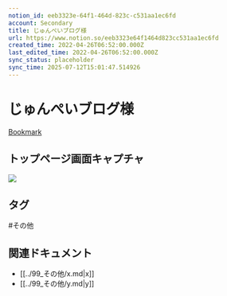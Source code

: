 ```yaml
---
notion_id: eeb3323e-64f1-464d-823c-c531aa1ec6fd
account: Secondary
title: じゅんぺいブログ様
url: https://www.notion.so/eeb3323e64f1464d823cc531aa1ec6fd
created_time: 2022-04-26T06:52:00.000Z
last_edited_time: 2022-04-26T06:52:00.000Z
sync_status: placeholder
sync_time: 2025-07-12T15:01:47.514926
---
```

# じゅんぺいブログ様

[Bookmark](https://junpei-sugiyama.com/)
## トップページ画面キャプチャ
![](https://prod-files-secure.s3.us-west-2.amazonaws.com/d58fe38c-a9d4-4466-aed9-85604b7b2c6d/a1ddf381-8c4d-44e7-8260-64ba2ca4f9bb/screencapture-junpei-sugiyama-2022-03-30-21_27_05.jpg?X-Amz-Algorithm=AWS4-HMAC-SHA256&X-Amz-Content-Sha256=UNSIGNED-PAYLOAD&X-Amz-Credential=ASIAZI2LB466Q7DY7FMN%2F20250719%2Fus-west-2%2Fs3%2Faws4_request&X-Amz-Date=20250719T062333Z&X-Amz-Expires=3600&X-Amz-Security-Token=IQoJb3JpZ2luX2VjEIX%2F%2F%2F%2F%2F%2F%2F%2F%2F%2FwEaCXVzLXdlc3QtMiJHMEUCIQCOMU1PbelvBFRmO0POa2qapSIOazT5YbJI8KktQjW06gIgd2JPOQ0GSv90hFfiqMG6hGkSQm2vbi0JZvjGN5ykCkMqiAQInv%2F%2F%2F%2F%2F%2F%2F%2F%2F%2FARAAGgw2Mzc0MjMxODM4MDUiDAQzELpHBfupzsq%2FTircA6OAR8piuCudUesu%2Blr8qxB1JwwOKlx9NTNgEI9U%2BG2xcmiehpWcpnCYghnmqS0TD%2BIui%2BDu%2BjvADJJU5ZZx1G%2BJARDbcNO5x9l7z0Q2Q0WQsqFU5Au%2BaQoG7qIMjx2qDJwXza%2BlMAuEwWfRRKKHHvcw8C7EAimaoK%2F7xBDftyHIlfHQ0TqT7zlAQxBbWu3dXwVdUmgV8LBZ9oBmqeSrd37%2Bo2ZMhwl%2BykKRfnediGJ15QPmE9ZhGOILOyqPtGlOr%2Fit%2BChlkMcS1LJKoqpbBlh%2BZLZ9u%2FSV55BCpdgRgSm19rhfCMsvS0%2FE35rLdRATCGnQkqSOSmPCQ7rccRHcSbcSmD%2FTwrCiDoBjgduoRVWfpgbD0n7dpd%2FAz%2Bco8JazYBpW4%2FZMriT1WYqLa45W8O9Xhfw5rF3CQ%2BtHngFrE7Vl0b8oqV0HX1SwO0VayW6mnMGDABn7Jfs44oKrV9m8INURzAwEnX%2FbcsPnYAiSF8us2iHogzAJbvEvQsGomzeO3sYKTNum0vEfnJAoROU0vudwIzya7xOcymLR90UuHegyfxD1PWU2I0UVXnOm6s3xC2k9Uxuky1UZpcX3Y7lSoKD2uRAvqOS52bz6dNWUbd77OUjRHuFpguXSuowyMKXF7MMGOqUBx7JMW0EMU358bE6kKExxQ8w%2B%2BmTJi23al7Ejb91Q%2BFPxhhoBHZlhyeHkwwPLFN%2Bdkvim4WRww1c9YB5J0Eui5l%2BoMPKw%2FDyAlIw4hJYRModhgY%2F9B2n6BdjUViKB503SEtF008xMOAq1YViUuOtFI21LOaRUgj0upewPo3ggr1%2BrkW6ZwESwMkrsSo1Sn%2BRQyQpmDEztLQQ3PRFTGmj7iC7GdNy9&X-Amz-Signature=54c1a9cc0797ec903dc535839ae3e52fbe50152673ce51108210bc2805568576&X-Amz-SignedHeaders=host&x-amz-checksum-mode=ENABLED&x-id=GetObject)

## タグ

#その他 

## 関連ドキュメント

- [[../99_その他/x.md|x]]
- [[../99_その他/y.md|y]]
